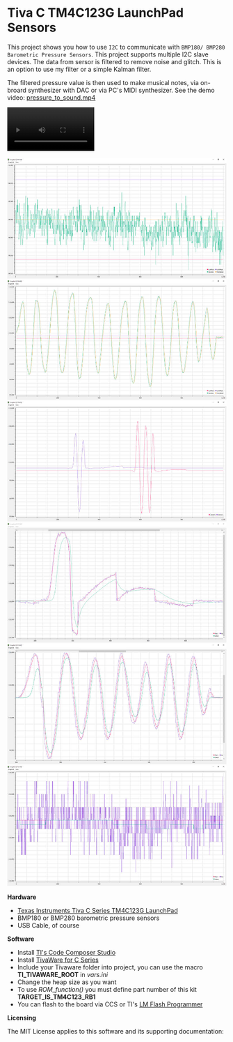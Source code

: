 Tiva C TM4C123G LaunchPad Sensors
=================================

This project shows you how to use `I2C` to communicate with `BMP180/ BMP280 Barometric Pressure Sensors`. This project supports multiple I2C slave devices. The data from sersor is filtered to remove noise and glitch. This is an option to use my filter or a simple Kalman filter.

The filtered pressure value is then used to make musical notes, via on-broard synthesizer with DAC or via PC's MIDI synthesizer. See the demo video: [pressure_to_sound.mp4](../pressure_to_sound.mp4)

<video controls="controls" autoplay="autoplay" width="200px">
  <source src="../pressure_to_sound.mp4" type="video/mp4" />
</video>

![raw_data.jpg](./raw_data.jpg)
![filtered.jpg](./filtered.jpg)
![two_channels.jpg](./two_channels.jpg)
![kalman1.jpg](./kalman1.jpg)
![kalman2.jpg](./kalman2.jpg)
![kalman3.jpg](./kalman3.jpg)

**Hardware**

- [Texas Instruments Tiva C Series TM4C123G LaunchPad](http://www.ti.com/tool/ek-tm4c123gxl)
- BMP180 or BMP280 barometric pressure sensors
- USB Cable, of course


**Software**

- Install [TI's Code Composer Studio](http://www.ti.com/tool/ccstudio)
- Install [TivaWare for C Series](http://www.ti.com/tool/sw-tm4c)
- Include your Tivaware folder into project, you can use the macro **TI_TIVAWARE_ROOT** in _vars.ini_
- Change the heap size as you want
- To use _ROM_function()_ you must define part number of this kit __TARGET_IS_TM4C123_RB1__
- You can flash to the board via CCS or TI's [LM Flash Programmer](http://www.ti.com/tool/lmflashprogrammer)

**Licensing**

The MIT License applies to this software and its supporting documentation:
